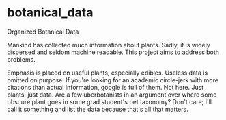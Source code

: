 # botanical_data
Organized Botanical Data

Mankind has collected much information about plants. Sadly, it is widely dispersed and seldom machine readable. This project aims to address both problems.

Emphasis is placed on useful plants, especially edibles. Useless data is omitted on purpose. If you're looking for an academic circle-jerk with more citations than actual information, google is full of them. Not here. Just plants, just data. Are a few uberbotanists in an argument over where some obscure plant goes in some grad student's pet taxonomy? Don't care; I'll call it something and list the data because that's all that matters.  


